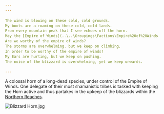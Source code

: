 ```yaml
---
---

The wind is blowing on these cold, cold grounds.
My boots are a-roaming on these cold, cold lands.
From every mountain peak that I see echoes off the horn. 
May the [Empire of Winds](..\..\Groupings\Factions\Empire%20of%20Winds.md) keep us safe and sound.
Are we worthy of the empire of winds?
The storms are overwhelming, but we keep on climbing, 
In order to be worthy of the empire of winds!
My Ears are hurting, but we keep on pushing.
The noise of the blizzard is overwhelming, yet we keep onwards.

---
```


A colossal horn of a long-dead species, under control of the Empire of Winds. 
One delegate of their most shamanistic tribes is tasked with keeping the Horn active and thus partakes in the upkeep of the blizzards within the [Northern Reaches](..\..\Realms\Utuw%20System\Schi\Servilia\Regions\Northern%20Reaches\Northern%20Reaches.md). 

![Blizzard Horn.jpg](..\..\Media\AI%20Slop%202\Blizzard%20Horn.jpg)
